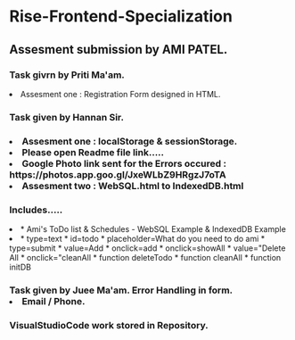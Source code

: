 # Rise-Frontend-Specialization


<html>
  <body>
  <h2>  Assesment submission by AMI PATEL. </h2>
  <h3> Task givrn by Priti Ma'am.</h3>
    
  <li> Assesment one : Registration Form designed in HTML.</li>

  <h3>  Task given by Hannan Sir.<h3>

  <li>Assesment one : localStorage & sessionStorage.</li>
  <li> Please open Readme file  link.....</li>
  <li> Google Photo link sent for the Errors occured : https://photos.app.goo.gl/JxeWLbZ9HRgzJ7oTA </li>
  <li>Assesment two : WebSQL.html to IndexedDB.html</li>
 
  <h3>  Includes.....</h3>
  <li> *  Ami's ToDo list & Schedules - WebSQL Example & IndexedDB Example</li>
  <li> *  type=text * id=todo * placeholder=What do you need to do ami * type=submit * value=Add * onclick=add * onclick=showAll * value="Delete All * onclick="cleanAll  
        *  function deleteTodo *  function cleanAll * function initDB</li>
        
  <h3>  Task given by Juee Ma'am.</h3.
    
  <li> Error Handling in form.</li>
  <li> Email / Phone.</li>
 
  <h3> VisualStudioCode work stored in Repository.</h3>

  </body>
 </html>

